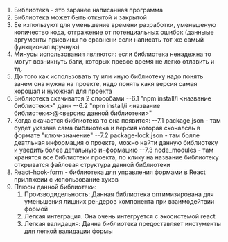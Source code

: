 1. Библиотека - это заранее написанная программа
2. Библиотека может быть откытой и закрытой
3. Ee изпользуют для уменьшение времени разработки, уменьшеную количество кода, отгражение от потенциальных ошибок (данныые аргументы приевины по сравнени если написать тот же самый функционал вручную)
4. Минусы использования являются: если библиотека ненадежна то могут возникнуть баги, которых превое время не легко отлавить и тд.
5. До того как использовать ту или иную библиотеку надо понять зачем она нужна на проекте, надо понять какя версия самая хорошая и нуюжная для проекта
6. Библиотека скачиватся 2 способами
    --6.1 "npm install/i <название библиотеки>" данн
    --6.2 "npm install/i <название библиотеки>@<версию данной библиотеки>"
7. Когда скачается библиотека то она появится:
    --7.1 package.json - там будет указана сама библиотека и версия которая скочалсаь в формате "ключ-значение"
    --7.2 package-lock.json - там болле деатльная информация о проекте, можно найти данную библиотеку и уведить более детальную информацию
    --7.3 node_modules - там хранятся все библиотеки проекта, по клику на название библиотеку открыватся файловая структура данной библиотеки
8. React-hook-form - библиотека для управления формами в React прилпжеии с использование хуков
9. Плюсы данной библиотеки:
    1. Производидельность: Данная библиотека оптимизирована для уменьшения лишних рендеров компонента при взаимодейтвии формой
    2. Легкая интеграция. Она очень интегруется с экосистемой react
    3. Легкая валидация: Данна библиотека предоставляет инстументы для легкой валидации формы
    